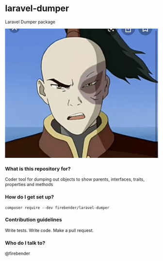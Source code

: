 # laravel-dumper #

Laravel Dumper package

![Zuko](docs/assets/zuko.jpeg?raw=true "Zuko the FireBender")

### What is this repository for? ###

Coder tool for dumping out objects to show parents, interfaces, traits, properties and methods

### How do I get set up? ###

    composer require --dev firebender/laravel-dumper

### Contribution guidelines ###

Write tests. Write code. Make a pull request. 

### Who do I talk to? ###

@firebender
